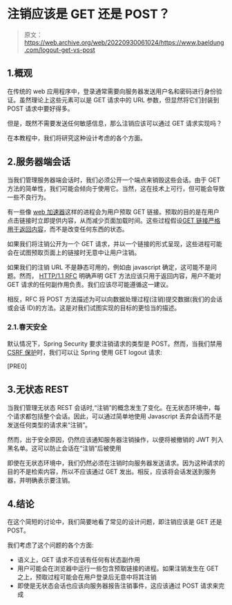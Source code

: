 # 注销应该是 GET 还是 POST？

> 原文：<https://web.archive.org/web/20220930061024/https://www.baeldung.com/logout-get-vs-post>

## 1.概观

在传统的 web 应用程序中，登录通常需要向服务器发送用户名和密码进行身份验证。虽然理论上这些元素可以是 GET 请求中的 URL 参数，但显然将它们封装到 POST 请求中要好得多。

但是，既然不需要发送任何敏感信息，那么注销应该可以通过 GET 请求实现吗？

在本教程中，我们将研究这种设计考虑的各个方面。

## 2.服务器端会话

当我们管理服务器端会话时，我们必须公开一个端点来销毁这些会话。由于 GET 方法的简单性，我们可能会倾向于使用它。当然，这在技术上可行，但可能会导致一些不良行为。

有一些像 [web 加速器](https://web.archive.org/web/20221009140904/https://www.nginx.com/resources/glossary/web-acceleration/)这样的进程会为用户预取 GET 链接。预取的目的是在用户点击链接时立即提供内容，从而减少页面加载时间。这些过程假设[GET 链接严格用于返回内容](https://web.archive.org/web/20221009140904/https://developer.mozilla.org/en-US/docs/Web/HTTP/Methods)，而不是改变任何东西的状态。

如果我们将注销公开为一个 GET 请求，并以一个链接的形式呈现，这些进程可能会在试图预取页面上的链接时无意中让用户注销。

如果我们的注销 URL 不是静态可用的，例如由 javascript 确定，这可能不是问题。然而， [HTTP/1.1 RFC](https://web.archive.org/web/20221009140904/https://www.w3.org/Protocols/rfc2616/rfc2616-sec9.html) 明确声明 GET 方法应该只用于返回内容，用户不能对 GET 请求的任何副作用负责。我们应该尽可能遵循这一建议。

相反，RFC 将 POST 方法描述为可以向数据处理过程(注销)提交数据(我们的会话或会话 ID)的方法。这是对我们试图实现的目标的更恰当的描述。

### 2.1.春天安全

默认情况下，Spring Security 要求注销请求的类型是 POST。然而，当我们禁用 [CSRF 保护](/web/20221009140904/https://www.baeldung.com/spring-security-csrf)时，我们可以让 Spring 使用 GET logout 请求:

[PRE0]

## 3.无状态 REST

当我们管理无状态 REST 会话时,“注销”的概念发生了变化。在无状态环境中，每个请求都包括整个会话。因此，可以通过简单地使用 Javascript 丢弃会话而不是发送任何类型的请求来“注销”。

然而，出于安全原因，仍然应该通知服务器注销操作，以便将被撤销的 JWT 列入黑名单。这可以防止会话在“注销”后被使用

即使在无状态环境中，我们仍然必须在注销时向服务器发送请求。因为这种请求的目的不是检索内容，所以不应该通过 GET 发出。相反，应该将会话发送到服务器，并明确表示要注销。

## 4.结论

在这个简短的讨论中，我们简要地看了常见的设计问题，即注销应该是 GET 还是 POST。

我们考虑了这个问题的各个方面:

*   语义上，GET 请求不应该有任何有状态副作用
*   用户可能会在浏览器中运行一些包含预取链接的进程。如果注销发生在 GET 之上，预取过程可能会在用户登录后无意中将其注销
*   即使是无状态会话也应该向服务器报告注销事件，这应该通过 POST 请求来完成